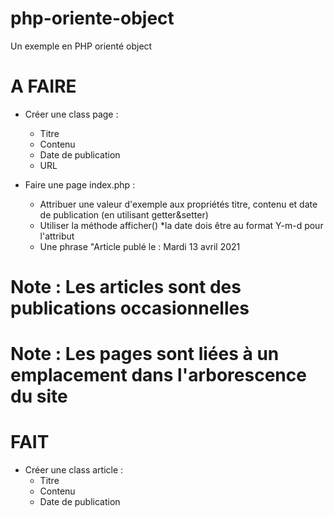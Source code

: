 # php-oriente-object
Un exemple en PHP orienté object




# A FAIRE
- Créer une class page :
    * Titre
    * Contenu
    * Date de publication
    * URL
    
- Faire une page index.php :
    * Attribuer une valeur d'exemple aux propriétés titre, contenu et date de publication (en utilisant getter&setter)
    * Utiliser la méthode afficher()
    *la date dois être au format Y-m-d pour l'attribut
    * Une phrase "Article publé le : 
        <time datetime="2021-04-13">Mardi 13 avril 2021</time>
    
# Note : Les articles sont des publications occasionnelles 

# Note : Les pages sont liées à un emplacement dans l'arborescence du site

# FAIT
- Créer une class article : 
    * Titre
    * Contenu
    * Date de publication

